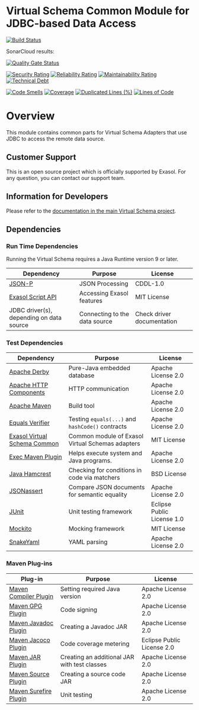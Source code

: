 # Virtual Schema Common Module for JDBC-based Data Access

[![Build Status](https://travis-ci.com/exasol/virtual-schema-common-jdbc.svg?branch=master)](https://travis-ci.com/exasol/virtual-schema-common-jdbc)

SonarCloud results:

[![Quality Gate Status](https://sonarcloud.io/api/project_badges/measure?project=com.exasol%3Avirtual-schema-common-jdbc&metric=alert_status)](https://sonarcloud.io/dashboard?id=com.exasol%3Avirtual-schema-common-jdbc)

[![Security Rating](https://sonarcloud.io/api/project_badges/measure?project=com.exasol%3Avirtual-schema-common-jdbc&metric=security_rating)](https://sonarcloud.io/dashboard?id=com.exasol%3Avirtual-schema-common-jdbc)
[![Reliability Rating](https://sonarcloud.io/api/project_badges/measure?project=com.exasol%3Avirtual-schema-common-jdbc&metric=reliability_rating)](https://sonarcloud.io/dashboard?id=com.exasol%3Avirtual-schema-common-jdbc)
[![Maintainability Rating](https://sonarcloud.io/api/project_badges/measure?project=com.exasol%3Avirtual-schema-common-jdbc&metric=sqale_rating)](https://sonarcloud.io/dashboard?id=com.exasol%3Avirtual-schema-common-jdbc)
[![Technical Debt](https://sonarcloud.io/api/project_badges/measure?project=com.exasol%3Avirtual-schema-common-jdbc&metric=sqale_index)](https://sonarcloud.io/dashboard?id=com.exasol%3Avirtual-schema-common-jdbc)

[![Code Smells](https://sonarcloud.io/api/project_badges/measure?project=com.exasol%3Avirtual-schema-common-jdbc&metric=code_smells)](https://sonarcloud.io/dashboard?id=com.exasol%3Avirtual-schema-common-jdbc)
[![Coverage](https://sonarcloud.io/api/project_badges/measure?project=com.exasol%3Avirtual-schema-common-jdbc&metric=coverage)](https://sonarcloud.io/dashboard?id=com.exasol%3Avirtual-schema-common-jdbc)
[![Duplicated Lines (%)](https://sonarcloud.io/api/project_badges/measure?project=com.exasol%3Avirtual-schema-common-jdbc&metric=duplicated_lines_density)](https://sonarcloud.io/dashboard?id=com.exasol%3Avirtual-schema-common-jdbc)
[![Lines of Code](https://sonarcloud.io/api/project_badges/measure?project=com.exasol%3Avirtual-schema-common-jdbc&metric=ncloc)](https://sonarcloud.io/dashboard?id=com.exasol%3Avirtual-schema-common-jdbc)

# Overview

This module contains common parts for Virtual Schema Adapters that use JDBC to access the remote data source.

## Customer Support

This is an open source project which is officially supported by Exasol. For any question, you can contact our support team.

## Information for Developers 

Please refer to the [documentation in the main Virtual Schema project](https://github.com/exasol/virtual_schemas/README.md).

## Dependencies

### Run Time Dependencies

Running the Virtual Schema requires a Java Runtime version 9 or later.

| Dependency                                                                          | Purpose                                                | License                       |
|-------------------------------------------------------------------------------------|--------------------------------------------------------|-------------------------------|
| [JSON-P](https://javaee.github.io/jsonp/)                                           | JSON Processing                                        | CDDL-1.0                      |
| [Exasol Script API](https://docs.exasol.com/database_concepts/udf_scripts.htm)      | Accessing Exasol features                              | MIT License                   |
| JDBC driver(s), depending on data source                                            | Connecting to the data source                          | Check driver documentation    |

### Test Dependencies

| Dependency                                                                          | Purpose                                                | License                       |
|-------------------------------------------------------------------------------------|--------------------------------------------------------|-------------------------------|
| [Apache Derby](https://db.apache.org/derby/)                                        | Pure-Java embedded database                            | Apache License 2.0            |
| [Apache HTTP Components](http://hc.apache.org/)                                     | HTTP communication                                     | Apache License 2.0            |
| [Apache Maven](https://maven.apache.org/)                                           | Build tool                                             | Apache License 2.0            |
| [Equals Verifier](https://jqno.nl/equalsverifier/)                                  | Testing `equals(...)` and `hashCode()` contracts       | Apache License 2.0            |
| [Exasol Virtual Schema Common](https://github.com/exasol/virtual-schema-common-java)| Common module of Exasol Virtual Schemas adapters       | MIT License                   |
| [Exec Maven Plugin](https://www.mojohaus.org/exec-maven-plugin/)                    | Helps execute system and Java programs.                | Apache License 2.0            |
| [Java Hamcrest](http://hamcrest.org/JavaHamcrest/)                                  | Checking for conditions in code via matchers           | BSD License                   |
| [JSONassert](http://jsonassert.skyscreamer.org/)                                    | Compare JSON documents for semantic equality           | Apache License 2.0            |
| [JUnit](https://junit.org/junit5)                                                   | Unit testing framework                                 | Eclipse Public License 1.0    |
| [Mockito](http://site.mockito.org/)                                                 | Mocking framework                                      | MIT License                   |
| [SnakeYaml](https://bitbucket.org/asomov/snakeyaml/src/default/)                    | YAML parsing                                           | Apache License 2.0            |

### Maven Plug-ins

| Plug-in                                                                             | Purpose                                                | License                       |
|-------------------------------------------------------------------------------------|--------------------------------------------------------|-------------------------------|
| [Maven Compiler Plugin](https://maven.apache.org/plugins/maven-compiler-plugin/)    | Setting required Java version                          | Apache License 2.0            |
| [Maven GPG Plugin](https://maven.apache.org/plugins/maven-gpg-plugin/)              | Code signing                                           | Apache License 2.0            |
| [Maven Javadoc Plugin](https://maven.apache.org/plugins/maven-javadoc-plugin/)      | Creating a Javadoc JAR                                 | Apache License 2.0            |
| [Maven Jacoco Plugin](https://www.eclemma.org/jacoco/trunk/doc/maven.html)          | Code coverage metering                                 | Eclipse Public License 2.0    |
| [Maven JAR Plugin](https://maven.apache.org/plugins/maven-jar-plugin)               | Creating an additional JAR with test classes           | Apache License 2.0            |
| [Maven Source Plugin](https://maven.apache.org/plugins/maven-source-plugin/)        | Creating a source code JAR                             | Apache License 2.0            |
| [Maven Surefire Plugin](https://maven.apache.org/surefire/maven-surefire-plugin/)   | Unit testing                                           | Apache License 2.0            |